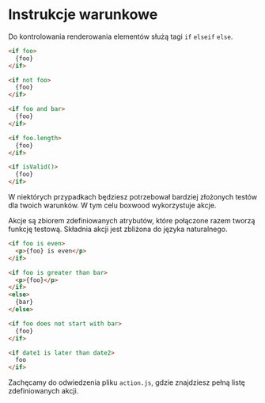 # Instrukcje warunkowe

Do kontrolowania renderowania elementów służą tagi `if` `elseif` `else`.
 
```html
<if foo>
  {foo}
</if>
```

```html
<if not foo>
  {foo}
</if>
```

```html
<if foo and bar>
  {foo}
</if>
```

```html
<if foo.length>
  {foo}
</if>
```

```html
<if isValid()>
  {foo}
</if>
```

W niektórych przypadkach będziesz potrzebował bardziej złożonych testów dla twoich warunków.
W tym celu boxwood wykorzystuje akcje.

Akcje są zbiorem zdefiniowanych atrybutów, które połączone razem tworzą funkcję testową.
Składnia akcji jest zbliżona do języka naturalnego.

```html
<if foo is even>
  <p>{foo} is even</p>
</if>
```

```html
<if foo is greater than bar>
  <p>{foo}</p>
</if>
<else>
  {bar}
</else>
```

```html
<if foo does not start with bar>
  {foo}  
</if>
```

```html
<if date1 is later than date2>
  foo  
</if>
```

Zachęcamy do odwiedzenia pliku `action.js`, gdzie znajdziesz pełną listę zdefiniowanych akcji.
